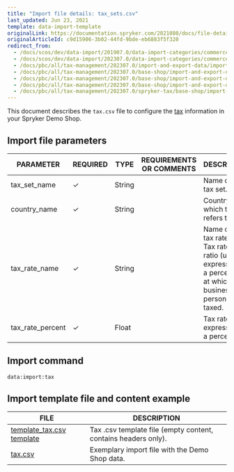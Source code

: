 ```yaml
---
title: "Import file details: tax_sets.csv"
last_updated: Jun 23, 2021
template: data-import-template
originalLink: https://documentation.spryker.com/2021080/docs/file-details-taxcsv
originalArticleId: c9d15906-3b02-44fd-9bde-eb6883f5f320
redirect_from:
  - /docs/scos/dev/data-import/201907.0/data-import-categories/commerce-setup/file-details-tax.csv.html
  - /docs/scos/dev/data-import/202307.0/data-import-categories/commerce-setup/file-details-tax.csv.html
  - /docs/pbc/all/tax-management/202307.0/import-and-export-data/import-file-details-tax-sets.csv.html
  - /docs/pbc/all/tax-management/202307.0/base-shop/import-and-export-data/import-file-details-tax-sets.csv.html
  - /docs/pbc/all/tax-management/202307.0/base-shop/import-and-export-data/import-tax-sets.html
  - /docs/pbc/all/tax-management/202307.0/base-shop/import-and-export-data/import-file-details-tax-sets.csv.html
  - /docs/pbc/all/tax-management/202307.0/spryker-tax/base-shop/import-and-export-data/import-file-details-tax-sets.csv.html
---
```


This document describes the `tax.csv` file to configure the [tax](/docs/pbc/all/tax-management/{{site.version}}/spryker-tax/base-shop/tax-feature-overview.html) information in your Spryker Demo Shop.


## Import file parameters

| PARAMETER | REQUIRED | TYPE |REQUIREMENTS OR COMMENTS | DESCRIPTION |
| --- | --- | --- | --- | --- |
| tax_set_name | &check; | String |  | Name of the tax set. |
| country_name | &check; | String |  | Country to which the tax refers to. |
| tax_rate_name | &check; | String | | Name of the tax rate. <br>Tax rate is the ratio (usually expressed as a percentage) at which a business or person is taxed. |
| tax_rate_percent | &check; | Float | | Tax rate, expressed  as a percentage. |

## Import command

```bash
data:import:tax
```

## Import template file and content example

| FILE | DESCRIPTION |
| --- | --- |
| [template_tax.csv template](https://spryker.s3.eu-central-1.amazonaws.com/docs/Developer+Guide/Back-End/Data+Manipulation/Data+Ingestion/Data+Import/Data+Import+Categories/Commerce+Setup/Template+tax.csv) | Tax .csv template file (empty content, contains headers only). |
| [tax.csv](https://spryker.s3.eu-central-1.amazonaws.com/docs/Developer+Guide/Back-End/Data+Manipulation/Data+Ingestion/Data+Import/Data+Import+Categories/Commerce+Setup/tax.csv) | Exemplary import file with the Demo Shop data. |
